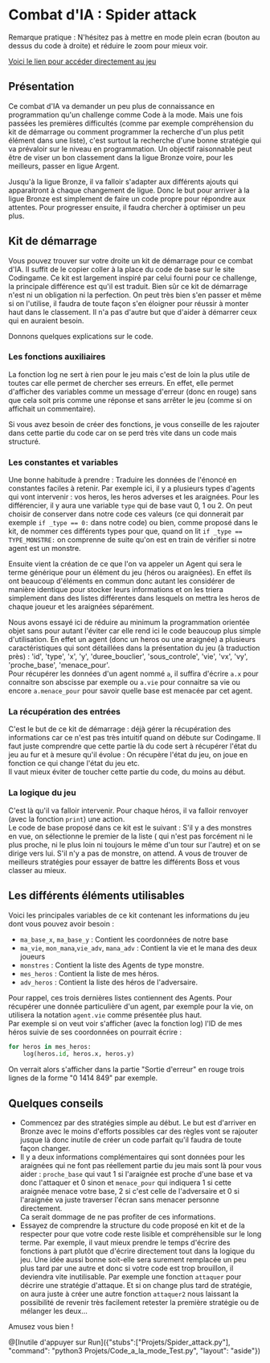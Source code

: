 # Combat d'IA : Spider attack

Remarque pratique : N'hésitez pas à mettre en mode plein ecran (bouton au dessus du code à droite) et réduire le zoom pour mieux voir.

[Voici le lien pour accéder directement au jeu](https://www.codingame.com/multiplayer/bot-programming/spring-challenge-2022)

## Présentation

Ce combat d'IA va demander un peu plus de connaissance en programmation qu'un challenge comme Code à la mode. Mais une fois passées les premières difficultés (comme par exemple compréhension du kit de démarrage ou comment programmer la recherche d'un plus petit élément dans une liste), c'est surtout la recherche d'une bonne stratégie qui va prévaloir sur le niveau en programmation.
Un objectif raisonnable peut être de viser un bon classement dans la ligue Bronze voire, pour les meilleurs, passer en ligue Argent.

Jusqu'à la ligue Bronze, il va falloir s'adapter aux différents ajouts qui apparaitront à chaque changement de ligue. Donc le but pour arriver à la ligue Bronze est simplement de faire un code propre pour répondre aux attentes. Pour progresser ensuite, il faudra chercher à optimiser un peu plus.

## Kit de démarrage

Vous pouvez trouver sur votre droite un kit de démarrage pour ce combat d'IA. Il suffit de le copier coller à la place du code de base sur le site Codingame. Ce kit est largement inspiré par celui fourni pour ce challenge, la principale différence est qu'il est traduit. Bien sûr ce kit de démarrage n'est ni un obligation ni la perfection. On peut très bien s'en passer et même si on l'utilise, il faudra de toute façon s'en éloigner pour réussir à monter haut dans le classement. Il n'a pas d'autre but que d'aider à démarrer ceux qui en auraient besoin.

Donnons quelques explications sur le code.

### Les fonctions auxiliaires

La fonction log ne sert à rien pour le jeu mais c'est de loin la plus utile de toutes car elle permet de chercher ses erreurs. En effet, elle permet d'afficher des variables comme un message d'erreur (donc en rouge) sans que cela soit pris comme une réponse et sans arrêter le jeu (comme si on affichait un commentaire).

Si vous avez besoin de créer des fonctions, je vous conseille de les rajouter dans cette partie du code car on se perd très vite dans un code mais structuré.

### Les constantes et variables

Une bonne habitude à prendre : Traduire les données de l'énoncé en constantes faciles à retenir. Par exemple ici, il y a plusieurs types d'agents qui vont intervenir : vos heros, les heros adverses et les araignées. Pour les différencier, il y aura une variable `type` qui de base vaut 0, 1 ou 2. On peut choisir de conserver dans notre code ces valeurs (ce qui donnerait par exemple `if _type == 0:` dans notre code) ou bien, comme proposé dans le kit, de nommer ces différents types pour que, quand on lit `if _type == TYPE_MONSTRE:` on comprenne de suite qu'on est en train de vérifier si notre agent est un monstre. 

Ensuite vient la création de ce que l'on va appeler un Agent qui sera le terme générique pour un élément du jeu (héros ou araignées). En effet ils ont beaucoup d'éléments en commun donc autant les considérer de manière identique pour stocker leurs informations et on les triera simplement dans  des listes différentes dans lesquels on mettra les heros de chaque joueur et les araignées séparément. 

Nous avons essayé ici de réduire au minimum la programmation orientée objet sans pour autant l'éviter car elle rend ici le code beaucoup plus simple d'utilisation. En effet un agent (donc un heros ou une araignée) a plusieurs caractéristiques qui sont détaillées dans la présentation du jeu (à traduction près) : 'id', 'type', 'x', 'y', 'duree_bouclier', 'sous_controle', 'vie', 'vx', 'vy', 'proche_base', 'menace_pour'.  
Pour récupérer les données d'un agent nommé `a`, il suffira d'écrire `a.x` pour connaitre son abscisse par exemple ou `a.vie` pour connaitre sa vie ou encore `a.menace_pour` pour savoir quelle base est menacée par cet agent.

### La récupération des entrées

C'est le but de ce kit de démarrage : déjà gérer la récupération des informations car ce n'est pas très intuitif quand on débute sur Codingame. Il faut juste comprendre que cette partie là du code sert à récupérer l'état du jeu au fur et à mesure qu'il évolue : On récupère l'état du jeu, on joue en fonction ce qui change l'état du jeu etc.  
Il vaut mieux éviter de toucher cette partie du code, du moins au début.

### La logique du jeu 

C'est là qu'il va falloir intervenir. Pour chaque héros, il va falloir renvoyer (avec la fonction `print`) une action.  
Le code de base proposé dans ce kit est le suivant : S'il y a des monstres en vue, on sélectionne le premier de la liste ( qui n'est pas forcément ni le plus proche, ni le plus loin ni toujours le même d'un tour sur l'autre) et on se dirige vers lui. S'il n'y a pas de monstre, on attend. A vous de trouver de meilleurs stratégies pour essayer de battre les différents Boss et vous classer au mieux.

## Les différents éléments utilisables 

Voici les principales variables de ce kit contenant les informations du jeu dont vous pouvez avoir besoin :

- `ma_base_x`, `ma_base_y` : Contient les coordonnées de notre base
- `ma_vie`, `mon_mana`,`vie_adv`, `mana_adv` : Contient la vie et le mana des deux joueurs
- `monstres` : Contient la liste des Agents de type monstre.
- `mes_heros` : Contient la liste de mes héros.
- `adv_heros` : Contient la liste des héros de l'adversaire.

Pour rappel, ces trois dernières listes contiennent des Agents. Pour récupérer une donnée particulière d'un agent, par exemple pour la vie, on utilisera la notation `agent.vie` comme présentée plus haut.  
Par exemple si on veut voir s'afficher (avec la fonction log) l'ID de mes héros suivie de ses coordonnées on pourrait écrire :
```python
for heros in mes_heros:
    log(heros.id, heros.x, heros.y)
```
On verrait alors s'afficher dans la partie "Sortie d'erreur" en rouge trois lignes de la forme "0 1414 849" par exemple.

## Quelques conseils

- Commencez par des stratégies simple au  début. Le but est d'arriver en Bronze avec le moins d'efforts possibles car des règles vont se rajouter jusque là donc inutile de créer un code parfait qu'il faudra de toute façon changer.
- Il y a deux informations complémentaires qui sont données pour les araignées qui ne font pas réellement partie du jeu mais sont là pour vous aider : `proche_base` qui vaut 1 si l'araignée est proche d'une base et va donc l'attaquer et 0 sinon et `menace_pour` qui indiquera 1 si cette araignée menace votre base, 2 si c'est celle de l'adversaire et 0 si l'araignée va juste traverser l'écran sans menacer personne directement.  
Ca serait dommage de ne pas profiter de ces informations.
- Essayez de comprendre la structure du code proposé en kit et de la respecter pour que votre code reste lisible et compréhensible sur le long terme. Par exemple, il vaut mieux prendre le temps d'écrire des fonctions à part plutôt que d'écrire directement tout dans la logique du jeu. Une idée aussi bonne soit-elle sera surement remplacée un peu plus tard par une autre et donc si votre code est trop brouillon, il deviendra vite inutilisable. Par exemple une fonction `attaquer` pour décrire une stratégie d'attaque. Et si on change plus tard de stratégie, on aura juste à créer une autre fonction `attaquer2` nous laissant la possibilité de revenir très facilement retester la première stratégie ou de mélanger les deux...

Amusez vous bien !

@[Inutile d'appuyer sur Run]({"stubs":["Projets/Spider_attack.py"], "command": "python3 Projets/Code_a_la_mode_Test.py", "layout": "aside"})

